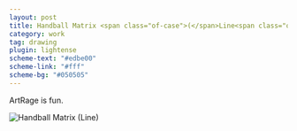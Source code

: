 ```yaml
---
layout: post
title: Handball Matrix <span class="of-case">(</span>Line<span class="of-case">)</span>
category: work
tag: drawing
plugin: lightense
scheme-text: "#edbe00"
scheme-link: "#fff"
scheme-bg: "#050505"
---
```


ArtRage is fun.

<p><img src="{{ site.file }}/work/handball_matrix_line.jpg" alt="Handball Matrix (Line)" data-lightense-background="#050505"></p>
